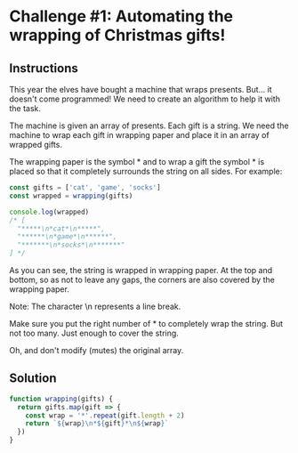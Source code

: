 # Challenge #1: Automating the wrapping of Christmas gifts!

## Instructions

This year the elves have bought a machine that wraps presents. But... it doesn't come programmed! We need to create an algorithm to help it with the task.

The machine is given an array of presents. Each gift is a string. We need the machine to wrap each gift in wrapping paper and place it in an array of wrapped gifts.

The wrapping paper is the symbol * and to wrap a gift the symbol * is placed so that it completely surrounds the string on all sides. For example:

```js
const gifts = ['cat', 'game', 'socks']
const wrapped = wrapping(gifts)

console.log(wrapped)
/* [
  "*****\n*cat*\n*****",
  "******\n*game*\n******",
  "*******\n*socks*\n*******"
] */
```

As you can see, the string is wrapped in wrapping paper. At the top and bottom, so as not to leave any gaps, the corners are also covered by the wrapping paper.

Note: The character \n represents a line break.

Make sure you put the right number of * to completely wrap the string. But not too many. Just enough to cover the string.

Oh, and don't modify (mutes) the original array.

## Solution

```js
function wrapping(gifts) {
  return gifts.map(gift => {
    const wrap = '*'.repeat(gift.length + 2)
    return `${wrap}\n*${gift}*\n${wrap}`
  })
}
```